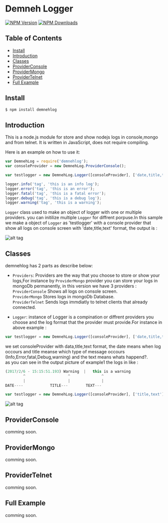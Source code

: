 # Demneh Logger

[![NPM Version][npm-image]][npm-url]
[![NPM Downloads][downloads-image]][downloads-url]

## Table of Contents

- [Install](#install)
- [Introduction](#introduction)
- [Classes](#classes)
- [ProviderConsole](#providerconsole)
- [ProviderMongo](#providermongo)
- [ProviderTelnet](#providertelnet)
- [Full Example](#full-example)

## Install

```sh
$ npm install demnehlog
```

## Introduction

This is a node.js module for store and show nodejs logs in console,mongo and from telnet. It is written in JavaScript, does not
require compiling.

Here is an example on how to use it:

```js
var DemnehLog = require('demnehlog');
var consoleProvider = new DemnehLog.ProviderConsole();

var testlogger = new DemnehLog.Logger([consoleProvider], ['date,title,text']);

logger.info('tag', 'this is an info log');
logger.error('tag', 'this is an error');
logger.fatal('tag', 'this is a fatal error');
logger.debug('tag', 'this is a debug log');
logger.warning('tag', 'this is a warning');
```

`Logger` class used to make an object of logger with one or multiple providers.
you can initilize multiple `Logger` for diffrent porpuse.In this sample we make a object of `Logger` as 'testlogger' with a console provider that show all logs on console screen with 'date,title,text' format, the output is : 

![alt tag](https://raw.githubusercontent.com/kiarsy/MainLogger/master/example1.png)

## Classes

demnehlog has 2 parts as describe below:

* `Providers`: Providers are the way that you choose to store or show your logs,For instance by `ProviderMongo` provider you can store your logs in mongoDb permanently, in this version we have 3 providers :
</br>`ProviderConsole` Shows all logs on console screen.
</br>`ProviderMongo` Stores logs in mongoDb Database.
</br>`ProviderTelnet` Sends logs immdiatly to telnet clients that already connected.

* `Logger`: instance of Logger is a compination or diffrent providers you choose and the log format that the provider must provide.For instance in above example : 
```js
var testlogger = new DemnehLog.Logger([consoleProvider], ['date,title,text']);
```
we set consoleProvider with data,title,text format, the date means when log occours and title meanse which type of message occours (Info,Error,fatal,Debug,warning) and the text means whats happend?.<br/>
as you can see in the output picture of example1 the logs in like :
```js
(2017/2/6 - 15:15:51.193) Warning  |   this is a warning
        ^                   ^              ^
        |                   |              |
DATE----            TITLE---        TEXT---
```

```js
var testlogger = new DemnehLog.Logger([consoleProvider], ['title,text']);
```
![alt tag](https://raw.githubusercontent.com/kiarsy/MainLogger/master/example_output2.png)
## ProviderConsole
comming soon.

## ProviderMongo
comming soon.

## ProviderTelnet
comming soon.

## Full Example
comming soon.


[npm-image]: https://img.shields.io/npm/v/demnehlog.svg
[npm-url]: https://www.npmjs.com/package/demnehlog
[node-version-image]: https://img.shields.io/node/v/demnehlog.svg
[node-version-url]: https://nodejs.org/en/download/
[downloads-image]: https://img.shields.io/npm/dm/demnehlog.svg
[downloads-url]: https://npmjs.org/package/demnehlog
